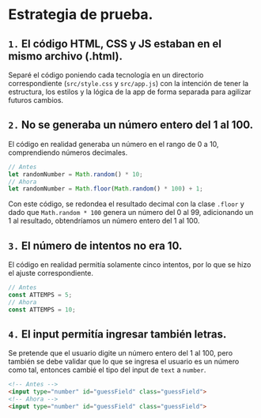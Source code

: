 # Estrategia de prueba.

## `1.` El código HTML, CSS y JS estaban en el mismo archivo (.html). 
Separé el código poniendo cada tecnología en un directorio correspondiente (`src/style.css` y `src/app.js`) con la intención de tener la estructura, los estilos y la lógica de la app de forma separada para agilizar futuros cambios.

## `2.` No se generaba un número entero del 1 al 100.
El código en realidad generaba un número en el rango de 0 a 10, comprendiendo números decimales.
```javascript
// Antes
let randomNumber = Math.random() * 10;
// Ahora
let randomNumber = Math.floor(Math.random() * 100) + 1;
```
Con este código, se redondea el resultado decimal con la clase `.floor` y dado que `Math.random * 100` genera un número del 0 al 99, adicionando un 1 al resultado, obtendríamos un número entero del 1 al 100.

## `3.` El número de intentos no era 10.
El código en realidad permitía solamente cinco intentos, por lo que se hizo el ajuste correspondiente.
```javascript
// Antes
const ATTEMPS = 5;
// Ahora
const ATTEMPS = 10;
```
## `4.` El input permitía ingresar también letras.
Se pretende que el usuario digite un número entero del 1 al 100, pero también se debe validar que lo que se ingresa el usuario es un número como tal, entonces cambié el tipo del input de `text` a `number`.
```html
<!-- Antes -->
<input type="number" id="guessField" class="guessField">
<!-- Ahora -->
<input type="number" id="guessField" class="guessField">
```